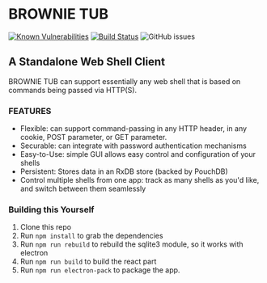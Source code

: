 # BROWNIE TUB

[![Known Vulnerabilities](https://snyk.io/test/github/cybersecmoo/brownie-tub/badge.svg?targetFile=package.json)](https://snyk.io/test/github/cybersecmoo/brownie-tub?targetFile=package.json)
[![Build Status](https://travis-ci.com/cybersecmoo/brownie-tub.svg?branch=master)](https://travis-ci.com/cybersecmoo/brownie-tub)
![GitHub issues](https://img.shields.io/github/issues/cybersecmoo/brownie-tub)

## A Standalone Web Shell Client ##

BROWNIE TUB can support essentially any web shell that is based on commands being passed via HTTP(S).

### FEATURES ###

- Flexible: can support command-passing in any HTTP header, in any cookie, POST parameter, or GET parameter.
- Securable: can integrate with password authentication mechanisms
- Easy-to-Use: simple GUI allows easy control and configuration of your shells
- Persistent: Stores data in an RxDB store (backed by PouchDB)
- Control multiple shells from one app: track as many shells as you'd like, and switch between them seamlessly

### Building this Yourself ###

1. Clone this repo
2. Run `npm install` to grab the dependencies
3. Run `npm run rebuild` to rebuild the sqlite3 module, so it works with electron
4. Run `npm run build` to build the react part
5. Run `npm run electron-pack` to package the app.